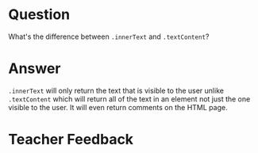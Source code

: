 # Question
What's the difference between `.innerText` and `.textContent`?

# Answer

`.innerText` will only return the text that is visible to the user unlike `.textContent` which will return all of the text in an element not just the one visible to the user. It will even return comments on the HTML page. 

# Teacher Feedback